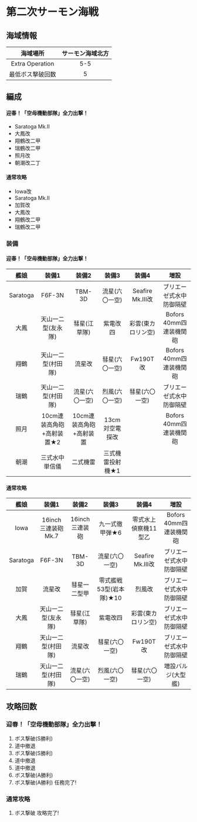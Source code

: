 # 第二次サーモン海戦

## 海域情報

| 海域場所         | サーモン海域北方 |
| :-:              | :-:              |
| Extra Operation  | 5-5              |
| 最低ボス撃破回数 | 5                |

## 編成

####  迎春！「空母機動部隊」全力出撃！

- Saratoga Mk.II
- 大鳳改
- 翔鶴改二甲
- 瑞鶴改二甲
- 照月改
- 朝潮改二丁

#### 通常攻略

- Iowa改
- Saratoga Mk.II
- 加賀改
- 大鳳改
- 翔鶴改二甲
- 瑞鶴改二甲


### 装備

####  迎春！「空母機動部隊」全力出撃！

| 艦娘     | 装備1                     | 装備2                   | 装備3            | 装備4              | 増設                     |
| :-:      | :---------------------:   | :----------------:      | :---------:      | :-:                | :-:                      |
| Saratoga | F6F-3N                    | TBM-3D                  | 流星(六〇一空)   | Seafire Mk.III改   | ブリエーゼ式水中防御隔壁 |
| 大鳳     | 天山一二型(友永隊)        | 彗星(江草隊)            | 紫電改四         | 彩雲(東カロリン空) | Bofors 40mm四連装機関砲  |
| 翔鶴     | 天山一二型(村田隊)        | 流星改                  | 彗星(六〇一空)   | Fw190T改           | Bofors 40mm四連装機関砲  |
| 瑞鶴     | 天山一二型(村田隊)        | 流星(六〇一空)          | 烈風(六〇一空)   | 彗星(六〇一空)     | ブリエーゼ式水中防御隔壁   |
| 照月     | 10cm連装高角砲+高射装置★2 | 10cm連装高角砲+高射装置 | 13cm対空電探改   |                    | Bofors 40mm四連装機関砲  |
| 朝潮     | 三式水中単信儀            | 二式機雷                | 三式機雷投射機★1 |                    |                          |

#### 通常攻略

| 艦娘     | 装備1                   | 装備2              | 装備3                   | 装備4                | 増設                     |
| :-:      | :---------------------: | :----------------: | :---------:             | :-:                  | :-:                      |
| Iowa     | 16inch三連装砲 Mk.7     | 16inch三連装砲     | 九一式徹甲弾★6          | 零式水上偵察機11型乙 | Bofors 40mm四連装機関砲  |
| Saratoga | F6F-3N                  | TBM-3D             | 流星(六〇一空)          | Seafire Mk.III改     | ブリエーゼ式水中防御隔壁 |
| 加賀     | 流星改                  | 彗星一二型甲       | 零式艦戦53型(岩本隊)★10 | 烈風改               | ブリエーゼ式水中防御隔壁 |
| 大鳳     | 天山一二型(友永隊)      | 彗星(江草隊)       | 紫電改四                | 彩雲(東カロリン空)   | ブリエーゼ式水中防御隔壁 |
| 翔鶴     | 天山一二型(村田隊)      | 流星改             | 彗星(六〇一空)          | Fw190T改             | ブリエーゼ式水中防御隔壁 |
| 瑞鶴     | 天山一二型(村田隊)      | 流星(六〇一空)     | 烈風(六〇一空)          | 彗星(六〇一空)       | 増設バルジ(大型艦)       |



## 攻略回数

###  迎春！「空母機動部隊」全力出撃！

1. ボス撃破(S勝利)
1. 道中撤退
1. ボス撃破(S勝利)
1. 道中撤退
1. 道中撤退
1. ボス撃破(A勝利)
1. ボス撃破(A勝利) 任務完了!

### 通常攻略

1. ボス撃破 攻略完了!